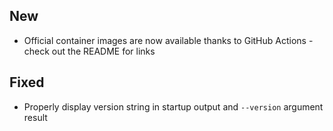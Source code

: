 ## New
 - Official container images are now available thanks to GitHub Actions - check out the README for links

## Fixed
 - Properly display version string in startup output and `--version` argument result
